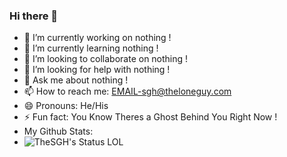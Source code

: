 ### Hi there 👋

<!--
**TheSGH/TheSGH** is a ✨ _special_ ✨ repository because its `README.md` (this file) appears on your GitHub profile.

Here are some ideas to get you started:
-->
- 🔭 I’m currently working on nothing !
- 🌱 I’m currently learning nothing !
- 👯 I’m looking to collaborate on nothing !
- 🤔 I’m looking for help with nothing !
- 💬 Ask me about nothing !
- 📫 How to reach me: EMAIL-sgh@theloneguy.com
- 😄 Pronouns: He/His
- ⚡ Fun fact: You Know Theres a Ghost Behind You Right Now !
- My Github Stats:
- ![TheSGH's Status LOL](https://github-readme-stats.vercel.app/api?username=TheSGH)

